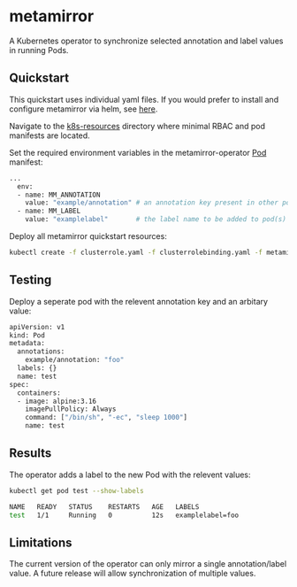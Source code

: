 # metamirror

A Kubernetes operator to synchronize selected annotation and label values in running Pods.

## Quickstart

This quickstart uses individual yaml files. If you would prefer to install and configure metamirror via helm, see [here](https://artifacthub.io/packages/helm/metamirror/metamirror).

Navigate to the [k8s-resources](https://github.com/neilharris123/metamirror/tree/main/k8s-resources) directory where minimal RBAC and pod manifests are located.

Set the required environment variables in the metamirror-operator [Pod](https://github.com/neilharris123/metamirror/blob/main/k8s-resources/metamirror-operator.yaml) manifest:

```Bash
...
  env:
  - name: MM_ANNOTATION
    value: "example/annotation" # an annotation key present in other pod(s). The operator will copy the corresponding annotation value.
  - name: MM_LABEL
    value: "examplelabel"       # the label name to be added to pod(s) with the annotation. The value of the label will be the same as the copied annotation value.
```
Deploy all metamirror quickstart resources:

```Bash
kubectl create -f clusterrole.yaml -f clusterrolebinding.yaml -f metamirror-operator.yaml -f serviceaccount.yaml
```

## Testing

Deploy a seperate pod with the relevent annotation key and an arbitary value:

```Bash
apiVersion: v1
kind: Pod
metadata:
  annotations:
    example/annotation: "foo"
  labels: {}
  name: test
spec:
  containers:
  - image: alpine:3.16
    imagePullPolicy: Always
    command: ["/bin/sh", "-ec", "sleep 1000"]
    name: test
```

## Results

The operator adds a label to the new Pod with the relevent values:
```Bash
kubectl get pod test --show-labels

NAME   READY   STATUS    RESTARTS   AGE   LABELS
test   1/1     Running   0          12s   examplelabel=foo
```

## Limitations

The current version of the operator can only mirror a single annotation/label value. A future release will allow synchronization of multiple values.
